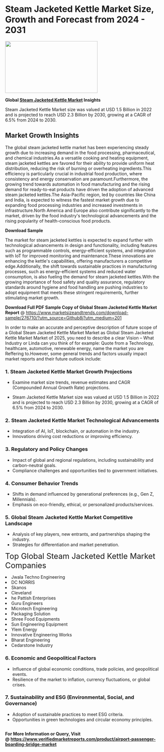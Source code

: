 <H1>Steam Jacketed Kettle Market Size, Growth and Forecast from 2024 - 2031</H1><img class="aligncenter size-medium wp-image-584254" src="https://thirdeyenews.in/wp-content/uploads/2024/09/Global-Market-Research-300x168.jpeg" alt="" width="300" height="168" /><p><strong>Global&nbsp;<a href="https://www.marketsizeandtrends.com/download-sample/276710/?utm_source=Github8j?utm_medium=201">Steam Jacketed Kettle Market</a> Insights</strong></p><p>Steam Jacketed Kettle Market size was valued at USD 1.5 Billion in 2022 and is projected to reach USD 2.3 Billion by 2030, growing at a CAGR of 6.5% from 2024 to 2030.</p><p><h2>Market Growth Insights</h2> <p>The global steam jacketed kettle market has been experiencing steady growth due to increasing demand in the food processing, pharmaceutical, and chemical industries.As a versatile cooking and heating equipment, steam jacketed kettles are favored for their ability to provide uniform heat distribution, reducing the risk of burning or overheating ingredients.This efficiency is particularly crucial in industrial food production, where consistency and energy conservation are paramount.Furthermore, the growing trend towards automation in food manufacturing and the rising demand for ready-to-eat products have driven the adoption of advanced steam jacketed kettles.The Asia-Pacific region, led by countries like China and India, is expected to witness the fastest market growth due to expanding food processing industries and increased investments in infrastructure.North America and Europe also contribute significantly to the market, driven by the food industry's technological advancements and the rising popularity of health-conscious food products.</p> <p><strong>Download Sample</strong></p> <p>The market for steam jacketed kettles is expected to expand further with technological advancements in design and functionality, including features such as programmable controls, energy-efficient systems, and integration with IoT for improved monitoring and maintenance.These innovations are enhancing the kettle's capabilities, offering manufacturers a competitive edge.Additionally, the shift towards sustainable practices in manufacturing processes, such as energy-efficient systems and reduced water consumption, is also fueling the demand for steam jacketed kettles.With the growing importance of food safety and quality assurance, regulatory standards around hygiene and food handling are pushing industries to adopt equipment that meets these stringent requirements, further stimulating market growth.</p> <p><span class=""><strong>Download Full PDF Sample Copy of Global Steam Jacketed Kettle Market Report</strong> @ <a href="https://www.marketsizeandtrends.com/download-sample/276710/?utm_source=Github8j?utm_medium=201" target="_blank">https://www.marketsizeandtrends.com/download-sample/276710/?utm_source=Github8j?utm_medium=201</a></span></p><p>In order to make an accurate and perceptive description of future scope of a Global&nbsp;Steam Jacketed Kettle Market Market as Global&nbsp;Steam Jacketed Kettle Market Market of 2025, you need to describe a clear Vision &ndash; What Industry or Linda can you think of for example: Quote from a Technology, healthcare, automotive, renewable energy, name the market you are Reffering to.However, some general trends and factors usually impact market reports and their future outlook include:</p><h3>1.&nbsp;<strong>Steam Jacketed Kettle Market Growth Projections</strong></h3><ul><li>Examine market size trends, revenue estimates and CAGR (Compounded Annual Growth Rate) projections.</li><li><p>Steam Jacketed Kettle Market size was valued at USD 1.5 Billion in 2022 and is projected to reach USD 2.3 Billion by 2030, growing at a CAGR of 6.5% from 2024 to 2030.</p></li></ul><h3>2.&nbsp;<strong>Steam Jacketed Kettle Market Technological Advancements</strong></h3><ul><li>Integration of AI, IoT, blockchain, or automation in the industry.</li><li>Innovations driving cost reductions or improving efficiency.</li></ul><h3>3.&nbsp;<strong>Regulatory and Policy Changes</strong></h3><ul><li>Impact of global and regional regulations, including sustainability and carbon-neutral goals.</li><li>Compliance challenges and opportunities tied to government initiatives.</li></ul><h3>4.&nbsp;<strong>Consumer Behavior Trends</strong></h3><ul><li>Shifts in demand influenced by generational preferences (e.g., Gen Z, Millennials).</li><li>Emphasis on eco-friendly, ethical, or personalized products/services.</li></ul><h3>5.&nbsp;<strong>Global Steam Jacketed Kettle Market Competitive Landscape</strong></h3><ul><li>Analysis of key players, new entrants, and partnerships shaping the industry.</li><li>Strategies for differentiation and market penetration.</li></ul><p data-pm-slice="1 1 []"><span style="color: inherit; font-family: inherit; font-size: 25px;">Top Global Steam Jacketed Kettle Market Companies</span></p><div class="" data-test-id=""><p><li>Jwala Techno Engineering</li><li> DC NORRIS</li><li> Skanos</li><li> Cleveland</li><li> he Pattish Enterprises</li><li> Guru Engineers</li><li> Microtech Engineering</li><li> Packaging Solution</li><li> Shree Food Equipments</li><li> Sun Engineering Equipment</li><li> Ylem Energy</li><li> Innovative Engineering Works</li><li> Bharat Engineering</li><li> Cedarstone Industry</li></p></div><h3>6.&nbsp;<strong>Economic and Geopolitical Factors</strong></h3><ul><li>Influence of global economic conditions, trade policies, and geopolitical events.</li><li>Resilience of the market to inflation, currency fluctuations, or global crises.</li></ul><h3>7.&nbsp;<strong>Sustainability and ESG (Environmental, Social, and Governance)</strong></h3><ul><li>Adoption of sustainable practices to meet ESG criteria.</li><li>Opportunities in green technologies and circular economy principles.</li></ul><h2><strong style="font-size: 14px;">For More Information or Query, Visit @&nbsp;</strong><a style="background-color: #ffffff; font-size: 14px;" href="https://www.marketsizeandtrends.com/report/steam-jacketed-kettle-market/" target="_blank">https://www.verifiedmarketreports.com/product/airport-passenger-boarding-bridge-market</a></h2>